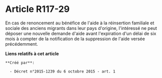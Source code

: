 # Article R117-29

En cas de renoncement au bénéfice de l'aide à la réinsertion familiale et sociale des anciens migrants dans leur pays
d'origine, l'intéressé ne peut déposer une nouvelle demande d'aide avant l'expiration d'un délai de six mois à compter de la
notification de la suppression de l'aide versée précédemment.

**Liens relatifs à cet article**

	**Créé par**:

	  - Décret n°2015-1239 du 6 octobre 2015 - art. 1
